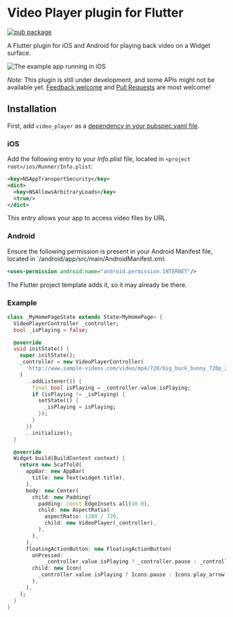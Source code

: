 # Video Player plugin for Flutter

[![pub package](https://img.shields.io/pub/v/video_player.svg)](https://pub.dartlang.org/packages/video_player)

A Flutter plugin for iOS and Android for playing back video on a Widget surface.

![The example app running in iOS](doc/demo_ipod.gif)

*Note*: This plugin is still under development, and some APIs might not be available yet.
[Feedback welcome](https://github.com/flutter/flutter/issues) and
[Pull Requests](https://github.com/flutter/plugins/pulls) are most welcome!

## Installation

First, add `video_player` as a [dependency in your pubspec.yaml file](https://flutter.io/using-packages/).

### iOS

Add the following entry to your _Info.plist_ file, located in `<project root>/ios/Runner/Info.plist`:

```xml
<key>NSAppTransportSecurity</key>
<dict>
  <key>NSAllowsArbitraryLoads</key>
  <true/>
</dict>
```

This entry allows your app to access video files by URL.

### Android

Ensure the following permission is present in your Android Manifest file, located in `<project root>/android/app/src/main/AndroidManifest.xml:

```xml
<uses-permission android:name="android.permission.INTERNET"/>
```

The Flutter project template adds it, so it may already be there.

### Example

```dart
class _MyHomePageState extends State<MyHomePage> {
  VideoPlayerController _controller;
  bool _isPlaying = false;

  @override
  void initState() {
    super.initState();
    _controller = new VideoPlayerController(
      'http://www.sample-videos.com/video/mp4/720/big_buck_bunny_720p_20mb.mp4',
    )
      ..addListener(() {
        final bool isPlaying = _controller.value.isPlaying;
        if (isPlaying != _isPlaying) {
          setState(() {
            _isPlaying = isPlaying;
          });
        }
      })
      ..initialize();
  }

  @override
  Widget build(BuildContext context) {
    return new Scaffold(
      appBar: new AppBar(
        title: new Text(widget.title),
      ),
      body: new Center(
        child: new Padding(
          padding: const EdgeInsets.all(10.0),
          child: new AspectRatio(
            aspectRatio: 1280 / 720,
            child: new VideoPlayer(_controller),
          ),
        ),
      ),
      floatingActionButton: new FloatingActionButton(
        onPressed:
            _controller.value.isPlaying ? _controller.pause : _controller.play,
        child: new Icon(
          _controller.value.isPlaying ? Icons.pause : Icons.play_arrow,
        ),
      ),
    );
  }
}
```
